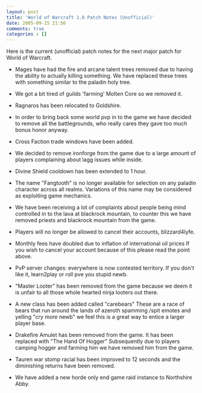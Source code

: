 ```yaml
---
layout: post
title: 'World of Warcraft 1.8 Patch Notes (Unofficial)'
date: 2005-09-15 21:50
comments: true
categories : []
---  
```


Here is the current (unofficial) patch notes for the
next major patch for World of Warcraft.

- Mages have had the fire and arcane talent trees removed due to having the ability to actually killing something.
We have replaced these trees with something similar to the paladin holy tree.

- We got a bit tired of guilds 'farming' Molten Core so we removed it.

- Ragnaros has been relocated to Goldshire.

- In order to bring back some world pvp in to the game we have decided to remove all the battlegrounds, who really cares they gave too much bonus honor anyway.

- Cross Faction trade windows have been added.

- We decided to remove ironforge from the game due to a large amount of players complaining about lagg issues while inside.

- Divine Shield cooldown has been extended to 1 hour.

- The name "Fangtooth" is no longer available for selection on any paladin character across all realms.
Variations of this name may be considered as exploiting game mechanics.

- We have been receiving a lot of complaints about people being mind controlled in to the lava at blackrock mountain, to counter this we have removed priests and blackrock mountain from the game.

- Players will no longer be allowed to cancel their accounts, blizzard4lyfe.

- Monthly fees have doubled due to inflation of international oil prices
If you wish to cancel your account because of this please read the point above.

- PvP server changes: everywhere is now contested territory. If you don't like it, learn2play or roll pve you stupid newb.

- "Master Looter" has been removed from the game because we deem it is unfair to all those whole hearted ninja looters out there.

- A new class has been added called "carebears"
These are a race of bears that run around the lands of azeroth spamming /spit emotes and yelling "cry more newb" we feel this is a great way to entice a larger player base.

- Drakefire Amulet has been removed from the game.
It has been replaced with "The Hand Of Hogger"
Subsequently due to players camping hogger and farming him we have removed him from the game.

- Tauren war stomp racial has been improved to 12 seconds and the diminishing returns have been removed.

- We have added a new horde only end game raid instance to Northshire Abby.



